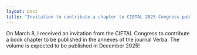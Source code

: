 ```yaml
---
layout: post
title: "Invitation to contribute a chapter to CIETAL 2025 Congress publication book"
---
```


On March 8, I received an invitation from the CIETAL Congress to contribute a book chapter to be published in the annexes of the journal Verba. The volume is expected to be published in December 2025!
